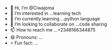 - 👋 Hi, I’m @Ciwajoma
- 👀 I’m interested in ...learning tech
- 🌱 I’m currently learning ...python language 
- 💞️ I’m looking to collaborate on ...code sharing
- 📫 How to reach me ...+2348166344875
- 😄 Pronouns: ...
- ⚡ Fun fact: ...

<!---
Ciwajoma/Ciwajoma is a ✨ special ✨ repository because its `README.md` (this file) appears on your GitHub profile.
You can click the Preview link to take a look at your changes.
--->
